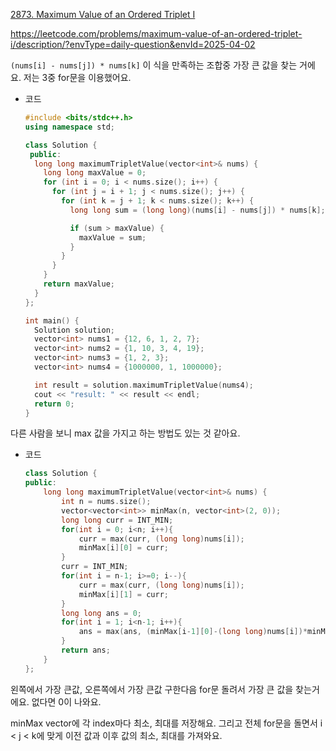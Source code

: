 [2873. Maximum Value of an Ordered Triplet I](https://leetcode.com/problems/maximum-value-of-an-ordered-triplet-i/)

https://leetcode.com/problems/maximum-value-of-an-ordered-triplet-i/description/?envType=daily-question&envId=2025-04-02

 `(nums[i] - nums[j]) * nums[k]` 이 식을 만족하는 조합중 가장 큰 값을 찾는 거에요. 저는 3중 for문을 이용했어요.

- 코드
    
    ```cpp
    #include <bits/stdc++.h>
    using namespace std;
    
    class Solution {
     public:
      long long maximumTripletValue(vector<int>& nums) {
        long long maxValue = 0;
        for (int i = 0; i < nums.size(); i++) {
          for (int j = i + 1; j < nums.size(); j++) {
            for (int k = j + 1; k < nums.size(); k++) {
              long long sum = (long long)(nums[i] - nums[j]) * nums[k];
    
              if (sum > maxValue) {
                maxValue = sum;
              }
            }
          }
        }
        return maxValue;
      }
    };
    
    int main() {
      Solution solution;
      vector<int> nums1 = {12, 6, 1, 2, 7};
      vector<int> nums2 = {1, 10, 3, 4, 19};
      vector<int> nums3 = {1, 2, 3};
      vector<int> nums4 = {1000000, 1, 1000000};
    
      int result = solution.maximumTripletValue(nums4);
      cout << "result: " << result << endl;
      return 0;
    }
    
    ```
    

다른 사람을 보니 max 값을 가지고 하는 방법도 있는 것 같아요.

- 코드
    
    ```cpp
    class Solution {
    public:
        long long maximumTripletValue(vector<int>& nums) {
            int n = nums.size();
            vector<vector<int>> minMax(n, vector<int>(2, 0));
            long long curr = INT_MIN;
            for(int i = 0; i<n; i++){
                curr = max(curr, (long long)nums[i]);
                minMax[i][0] = curr;
            }
            curr = INT_MIN;
            for(int i = n-1; i>=0; i--){
                curr = max(curr, (long long)nums[i]);
                minMax[i][1] = curr;
            }
            long long ans = 0;
            for(int i = 1; i<n-1; i++){
                ans = max(ans, (minMax[i-1][0]-(long long)nums[i])*minMax[i+1][1]);
            }
            return ans;
        }
    };
    ```
    

왼쪽에서 가장 큰값, 오른쪽에서 가장 큰값 구한다음 for문 돌려서 가장 큰 값을 찾는거에요. 없다면 0이 나와요. 

minMax vector에 각 index마다 최소, 최대를 저장해요. 그리고 전체 for문을 돌면서 i < j < k에 맞게 이전 값과 이후 값의 최소, 최대를 가져와요.
